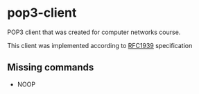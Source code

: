 # pop3-client

POP3 client that was created for computer networks course.

This client was implemented according to [RFC1939](https://www.ietf.org/rfc/rfc1939.txt) specification


## Missing commands

- NOOP